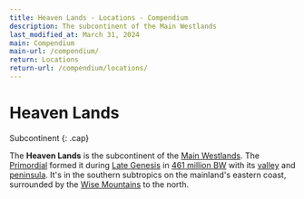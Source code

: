 ```yaml
---
title: Heaven Lands - Locations - Compendium
description: The subcontinent of the Main Westlands
last_modified_at: March 31, 2024
main: Compendium
main-url: /compendium/
return: Locations
return-url: /compendium/locations/
---
```


# Heaven Lands
Subcontinent
{: .cap}

The **Heaven Lands** is the subcontinent of the [Main Westlands](/compendium/locations/main-westlands/). The [Primordial](/compendium/creatures/primordial/) formed it during [Late Genesis](/compendium/events/genesis/#late-genesis) in [461 million BW](/compendium/events/genesis/#461-million-bw) with its [valley](/compendium/locations/heaven-valley/) and [peninsula](/compendium/locations/heavens-peninsula/). It's in the southern subtropics on the mainland's eastern coast, surrounded by the [Wise Mountains](/compendium/locations/wise-mountains/) to the north.